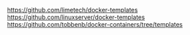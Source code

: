 https://github.com/limetech/docker-templates
https://github.com/linuxserver/docker-templates
https://github.com/tobbenb/docker-containers/tree/templates
